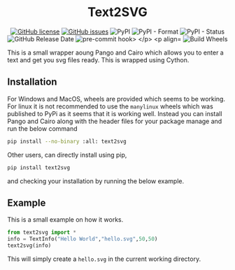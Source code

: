 <h1 align="center">Text2SVG</h1>

<p align="center"><a href="https://github.com/naveen521kk/text2svg/blob/main/LICENSE"><img src="https://img.shields.io/github/license/naveen521kk/text2svg?style=flat-square" alt="GitHub license"></a>
<a href="https://github.com/naveen521kk/text2svg/issues"><img src="https://img.shields.io/github/issues/naveen521kk/text2svg?style=flat-square" alt="GitHub issues"></a>
<img src="https://img.shields.io/pypi/v/text2svg?style=flat-square" alt="PyPI">
<img src="https://img.shields.io/pypi/format/text2svg?style=flat-square" alt="PyPI - Format">
<img src="https://img.shields.io/pypi/status/text2svg?style=flat-square" alt="PyPI - Status">
<img src="https://img.shields.io/github/release-date/naveen521kk/text2svg?style=flat-square" alt="GitHub Release Date">
<img src="https://img.shields.io/badge/pre--commit-enabled-brightgreen?logo=pre-commit&logoColor=white&style=flat-square" alt="pre-commit hook>
</p>
<p align="center">
  <img alt="Build Wheels" src="https://github.com/naveen521kk/text2svg/workflows/Build%20Wheels/badge.svg">
</p>

This is a small wrapper aoung Pango and Cairo which allows you to enter a text and get you svg files ready. This is wrapped using Cython.

## Installation

For Windows and MacOS, wheels are provided which seems to be working. For linux it is not recommended to use the `manylinux` wheels which was published to PyPi as it seems that it is working well. Instead you can install Pango and Cairo along with the header files for your package manage and run the below command
```sh
pip install --no-binary :all: text2svg
```

Other users, can directly install using pip,

```sh
pip install text2svg
```
and checking your installation by running the below example.

## Example

This is a small example on how it works.
```py
from text2svg import *
info = TextInfo("Hello World","hello.svg",50,50)
text2svg(info)
```

This will simply create a `hello.svg` in the current working directory.
